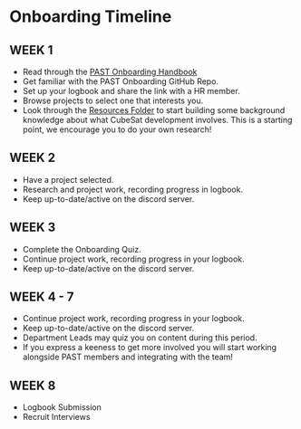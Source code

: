 # Onboarding Timeline

## WEEK 1
- Read through the [PAST Onboarding Handbook](https://github.com/PerthAerospaceStudentTeam/Onboarding/blob/main/0.%20Resources/PAST%20Onboarding%20Handbook%20S1-2025.pdf)
- Get familiar with the PAST Onboarding GitHub Repo. 
- Set up your logbook and share the link with a HR member.
- Browse projects to select one that interests you.
- Look through the [Resources Folder](https://github.com/PerthAerospaceStudentTeam/Onboarding/tree/main/0.%20Resources) to start building some background
  knowledge about what CubeSat development involves. This is a starting point, we encourage you to do your own research!

## WEEK 2
- Have a project selected.
- Research and project work, recording progress in logbook.
- Keep up-to-date/active on the discord server.
  
## WEEK 3
- Complete the Onboarding Quiz.
- Continue project work, recording progress in your logbook.
- Keep up-to-date/active on the discord server.

## WEEK 4 - 7
- Continue project work, recording progress in your logbook.
- Keep up-to-date/active on the discord server.
- Department Leads may quiz you on content during this period.
- If you express a keeness to get more involved you will start working alongside PAST members and integrating with the team!

## WEEK 8
- Logbook Submission
- Recruit Interviews
